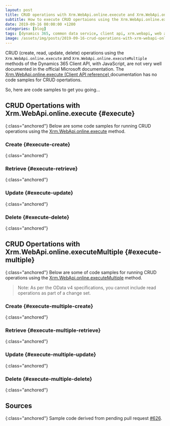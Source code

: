```yaml
---
layout: post
title: CRUD operations with Xrm.WebApi.online.execute and Xrm.WebApi.online.executeMultiple
subtitle: How to execute CRUD opertaions using the Xrm.WebApi.online.execute and Xrm.WebApi.online.executeMultiple methods with JavaScript.
date: 2019-09-16 00:00:00 +1200
categories: [blog]
tags: [dynamics 365, common data service, client api, xrm.webapi, web api]
image: /assets/img/posts/2019-09-16-crud-operations-with-xrm-webapi-online-execute-and-executemultiple/image.png
---
```


CRUD (create, read, update, delete) operations using the `Xrm.WebApi.online.execute` and `Xrm.WebApi.online.executeMultiple` methods of the Dynamics 365 Client API, with JavaScript, are not very well documented in the official Microsoft documentation. The [Xrm.WebApi.online.execute (Client API reference)
](https://docs.microsoft.com/en-us/powerapps/developer/model-driven-apps/clientapi/reference/xrm-webapi/online/execute) documentation has no code samples for CRUD opertations.

So, here are code samples to get you going...

## CRUD Opertations with Xrm.WebApi.online.execute {#execute}
{:class="anchored"}
Below are some code samples for running CRUD operations using the [Xrm.WebApi.online.execute](https://docs.microsoft.com/en-us/powerapps/developer/model-driven-apps/clientapi/reference/xrm-webapi/online/execute) method.

### Create {#execute-create}
{:class="anchored"}
<script src="https://gist.github.com/ryanmichaeljames/8bd4dd65ec7d481b46c8ae2c3657dd53.js"></script>

### Retrieve {#execute-retrieve}
{:class="anchored"}
<script src="https://gist.github.com/ryanmichaeljames/80571d2384f33e81b8847a80f08a7071.js"></script>

### Update {#execute-update}
{:class="anchored"}
<script src="https://gist.github.com/ryanmichaeljames/3a7f2e2a5276d377a18cc2663d096649.js"></script>

### Delete {#execute-delete}
{:class="anchored"}
<script src="https://gist.github.com/ryanmichaeljames/a9cba1986e839967f8ff2ffc1f1f97a9.js"></script>


## CRUD Opertations with Xrm.WebApi.online.executeMultiple {#execute-multiple}
{:class="anchored"}
Below are some of code samples for running CRUD operations using the [Xrm.WebApi.online.executeMultiple](https://docs.microsoft.com/en-us/powerapps/developer/model-driven-apps/clientapi/reference/xrm-webapi/online/executemultiple) method.
> Note: As per the OData v4 specifications, you cannot include read operations as part of a change set. 

### Create {#execute-multiple-create}
{:class="anchored"}
<script src="https://gist.github.com/ryanmichaeljames/4c9f87dc4296cea817048df5a1aa62a4.js"></script>

### Retrieve {#execute-multiple-retrieve}
{:class="anchored"}
<script src="https://gist.github.com/ryanmichaeljames/29b0665c370f0a9e849791fdf84c41cc.js"></script>

### Update {#execute-multiple-update}
{:class="anchored"}
<script src="https://gist.github.com/ryanmichaeljames/6866f8a2c077306b487962757edf74d1.js"></script>

### Delete {#execute-multiple-delete}
{:class="anchored"}
<script src="https://gist.github.com/ryanmichaeljames/81ae711d5bd2bd6b812cc68c070299b8.js"></script>

## Sources
{:class="anchored"}
Sample code derived from pending pull request [#626](https://github.com/MicrosoftDocs/powerapps-docs/pull/626).